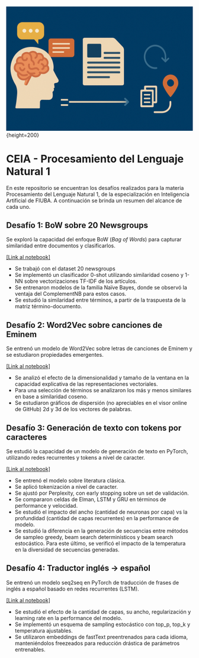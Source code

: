 ![banner](banner.png){height=200}

# CEIA - Procesamiento del Lenguaje Natural 1

En este repositorio se encuentran los desafíos realizados para la materia Procesamiento del Lenguaje Natural 1, de la especialización en Inteligencia Artificial de FIUBA.
A continuación se brinda un resumen del alcance de cada uno.

## Desafío 1: BoW sobre 20 Newsgroups

Se exploró la capacidad del enfoque BoW (*Bag of Words*) para capturar similaridad entre documentos y clasificarlos.

[[Link al notebook]](/Desafio_1.ipynb)

* Se trabajó con el dataset 20 newsgroups
* Se implementó un clasificador 0-shot utilizando similaridad coseno y 1-NN sobre vectorizaciones TF-IDF de los artículos.
* Se entrenaron modelos de la familia Naïve Bayes, donde se observó la ventaja del ComplementNB para estos casos.
* Se estudió la similaridad entre términos, a partir de la traspuesta de la matriz término-documento.

## Desafío 2: Word2Vec sobre canciones de Eminem

Se entrenó un modelo de Word2Vec sobre letras de canciones de Eminem y se estudiaron propiedades emergentes.

[[Link al notebook]](/Desafio_2.ipynb)

* Se analizó el efecto de la dimensionalidad y tamaño de la ventana en la capacidad explicativa de las representaciones vectoriales.
* Para una selección de términos se analizaron los más y menos similares en base a similaridad coseno.
* Se estudiaron gráficos de dispersión (no apreciables en el visor online de GitHub) 2d y 3d de los vectores de palabras.

## Desafío 3: Generación de texto con tokens por caracteres

Se estudió la capacidad de un modelo de generación de texto en PyTorch, utilizando redes recurrentes y tokens a nivel de caracter.

[[Link al notebook]](/Desafio_3.ipynb)

* Se entrenó el modelo sobre literatura clásica.
* Se aplicó tokenización a nivel de caracter.
* Se ajustó por Perplexity, con early stopping sobre un set de validación.
* Se compararon celdas de Elman, LSTM y GRU en términos de performance y velocidad.
* Se estudió el impacto del ancho (cantidad de neuronas por capa) vs la profundidad (cantidad de capas recurrentes) en la performance de modelo.
* Se estudió la diferencia en la generación de secuencias entre métodos de sampleo greedy, beam search determinísticos y beam search estocástico. Para este último, se verificó el impacto de la temperatura en la diversidad de secuencias generadas.

## Desafío 4: Traductor inglés → español

Se entrenó un modelo seq2seq en PyTorch de traducción de frases de inglés a español basado en redes recurrentes (LSTM).

[[Link al notebook]](/Desafio_4.ipynb)

* Se estudió el efecto de la cantidad de capas, su ancho, regularización y learning rate en la performance del modelo.
* Se implementó un esquema de sampling estocástico con top_p, top_k y temperatura ajustables.
* Se utilizaron embeddings de fastText preentrenados para cada idioma, manteniéndolos freezeados para reducción drástica de parámetros entrenables.
